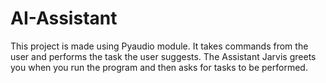 # AI-Assistant
This project is made using Pyaudio module.  It takes commands from the user and performs the task the user suggests. The Assistant Jarvis greets you when you run the program and then asks for tasks to be performed.
